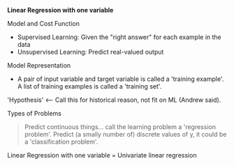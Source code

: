 **Linear Regression with one variable**

Model and Cost Function
- Supervised Learning: Given the "right answer" for each example in the data
- Unsupervised Learning: Predict real-valued output

Model Representation
- A pair of input variable and target variable is called a 'training example'. A list of training examples is called a 'training set'.

'Hypothesis' <-- Call this for historical reason, not fit on ML (Andrew said).

Types of Problems
>Predict continuous things... call the learning problem a 'regression problem'.
>Predict (a smally number of) discrete values of y, it could be a 'classification problem'.

Linear Regression with one variable = Univariate linear regression
